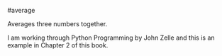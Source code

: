 #average

Averages three numbers together.

I am working through Python Programming by John Zelle and this is an example in Chapter 2 of this book.
